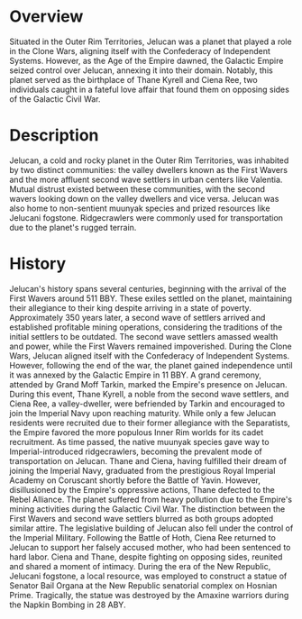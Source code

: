 # Overview
Situated in the Outer Rim Territories, Jelucan was a planet that played a role in the Clone Wars, aligning itself with the Confederacy of Independent Systems.
However, as the Age of the Empire dawned, the Galactic Empire seized control over Jelucan, annexing it into their domain.
Notably, this planet served as the birthplace of Thane Kyrell and Ciena Ree, two individuals caught in a fateful love affair that found them on opposing sides of the Galactic Civil War.

# Description
Jelucan, a cold and rocky planet in the Outer Rim Territories, was inhabited by two distinct communities: the valley dwellers known as the First Wavers and the more affluent second wave settlers in urban centers like Valentia.
Mutual distrust existed between these communities, with the second wavers looking down on the valley dwellers and vice versa.
Jelucan was also home to non-sentient muunyak species and prized resources like Jelucani fogstone.
Ridgecrawlers were commonly used for transportation due to the planet's rugged terrain.



# History
Jelucan's history spans several centuries, beginning with the arrival of the First Wavers around 511 BBY.
These exiles settled on the planet, maintaining their allegiance to their king despite arriving in a state of poverty.
Approximately 350 years later, a second wave of settlers arrived and established profitable mining operations, considering the traditions of the initial settlers to be outdated.
The second wave settlers amassed wealth and power, while the First Wavers remained impoverished.
During the Clone Wars, Jelucan aligned itself with the Confederacy of Independent Systems.
However, following the end of the war, the planet gained independence until it was annexed by the Galactic Empire in 11 BBY.
A grand ceremony, attended by Grand Moff Tarkin, marked the Empire's presence on Jelucan.
During this event, Thane Kyrell, a noble from the second wave settlers, and Ciena Ree, a valley-dweller, were befriended by Tarkin and encouraged to join the Imperial Navy upon reaching maturity.
While only a few Jelucan residents were recruited due to their former allegiance with the Separatists, the Empire favored the more populous Inner Rim worlds for its cadet recruitment.
As time passed, the native muunyak species gave way to Imperial-introduced ridgecrawlers, becoming the prevalent mode of transportation on Jelucan.
Thane and Ciena, having fulfilled their dream of joining the Imperial Navy, graduated from the prestigious Royal Imperial Academy on Coruscant shortly before the Battle of Yavin.
However, disillusioned by the Empire's oppressive actions, Thane defected to the Rebel Alliance.
The planet suffered from heavy pollution due to the Empire's mining activities during the Galactic Civil War.
The distinction between the First Wavers and second wave settlers blurred as both groups adopted similar attire.
The legislative building of Jelucan also fell under the control of the Imperial Military.
Following the Battle of Hoth, Ciena Ree returned to Jelucan to support her falsely accused mother, who had been sentenced to hard labor.
Ciena and Thane, despite fighting on opposing sides, reunited and shared a moment of intimacy.
During the era of the New Republic, Jelucani fogstone, a local resource, was employed to construct a statue of Senator Bail Organa at the New Republic senatorial complex on Hosnian Prime.
Tragically, the statue was destroyed by the Amaxine warriors during the Napkin Bombing in 28 ABY.